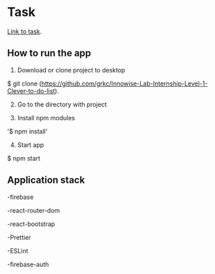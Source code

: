 # Task

[Link to task](https://docs.google.com/document/d/1heFuihWrsw14bCpUdr6fla9ysqE6IrsobSMKAOpBiKA/edit).

## How to run the app

1. Download or clone project to desktop

$ git clone (https://github.com/grkc/Innowise-Lab-Internship-Level-1-Clever-to-do-list).

2. Go to the directory with project

3. Install npm modules

'$ npm install'

4. Start app

$ npm start

## Application stack

-firebase

-react-router-dom

-react-bootstrap

-Prettier

-ESLint

-firebase-auth